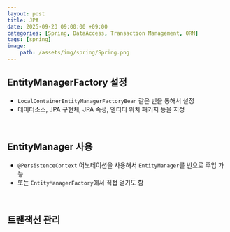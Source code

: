 ```yaml
---
layout: post
title: JPA
date: 2025-09-23 09:00:00 +09:00
categories: [Spring, DataAccess, Transaction Management, ORM]
tags: [spring]
image:
    path: /assets/img/spring/Spring.png
---
```


## EntityManagerFactory 설정

- `LocalContainerEntityManagerFactoryBean` 같은 빈을 통해서 설정
- 데이터소스, JPA 구현체, JPA 속성, 엔티티 위치 패키지 등을 지정

<br>

## EntityManager 사용

- `@PersistenceContext` 어노테이션을 사용해서 `EntityManager`를 빈으로 주입 가능
- 또는 `EntityManagerFactory`에서 직접 얻기도 함

<br>

## 트랜잭션 관리

